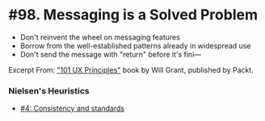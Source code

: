 # #98. Messaging is a Solved Problem
-  Don't reinvent the wheel on messaging features
-  Borrow from the well-established patterns already in widespread use
-  Don't send the message with "return" before it's fini—

Excerpt From: ["101 UX Principles"](https://www.packtpub.com/web-development/101-ux-principles) book by Will Grant, published by Packt.

### Nielsen's Heuristics
- [#4: Consistency and standards](https://github.com/fullcircle23/fullcircle23.github.io/blob/master/2020/ui-ux/ui-ux-principles-and-best-practices.md#4-consistency-and-standards)
